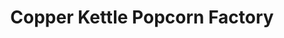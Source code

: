 ---
title: "Copper Kettle Popcorn Factory"
url: /oakland/copper-kettle-popcorn-factory/
shop: Andenken
---